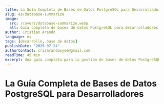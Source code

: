 ```yaml
---
title: La Guía Completa de Bases de Datos PostgreSQL para Desarrolladores
slug: es/database-summarize
image:
  src: /covers/database-summarize.webp
  alt: Guía completa de bases de datos PostgreSQL para desarrolladores
author: Cristian Arando
language: es
tags: [desarrollo, base de datos]
publishDate: "2025-07-24"
authorContact: crisarandosyse@gmail.com
readTime: 45 min
excerpt: Una guía completa para la gestión de bases de datos PostgreSQL, que abarca desde conceptos básicos hasta técnicas avanzadas, incluidos fundamentos de SQL, modelado de datos, normalización, transacciones, disparadores y mejores prácticas para el rendimiento y la seguridad.
---
```


# La Guía Completa de Bases de Datos PostgreSQL para Desarrolladores